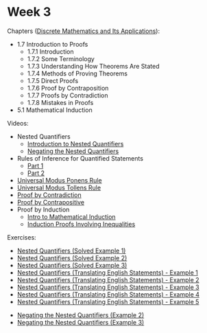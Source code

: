 # Week 3

Chapters ([Discrete Mathematics and Its Applications](https://annas-archive.org/md5/fbd2bb38796aca68b86da621fe6b0fad)):
- 1.7 Introduction to Proofs
    - 1.7.1 Introduction
    - 1.7.2 Some Terminology
    - 1.7.3 Understanding How Theorems Are Stated
    - 1.7.4 Methods of Proving Theorems
    - 1.7.5 Direct Proofs
    - 1.7.6 Proof by Contraposition
    - 1.7.7 Proofs by Contradiction
    - 1.7.8 Mistakes in Proofs
- 5.1 Mathematical Induction

Videos:
- Nested Quantifiers
    - [Introduction to Nested Quantifiers](https://www.youtube.com/watch?v=x4dr53P1Fm0)
    - [Negating the Nested Quantifiers](https://www.youtube.com/watch?v=B9dSpX7WbGM)
- Rules of Inference for Quantified Statements
    - [Part 1](https://www.youtube.com/watch?v=akiBw21opuw)
    - [Part 2](https://www.youtube.com/watch?v=mywP1lqVkXs)
- [Universal Modus Ponens Rule](https://www.youtube.com/watch?v=5TeDFX7whck)
- [Universal Modus Tollens Rule](https://www.youtube.com/watch?v=XXAcqrH2bfc)
- [Proof by Contradiction](https://www.youtube.com/watch?v=huGWXh4l1M0)
- [Proof by Contrapositive](https://www.youtube.com/watch?v=0YqZIHFmVzg)
- Proof by Induction
    - [Intro to Mathematical Induction](https://www.youtube.com/watch?v=GdM_iA1Zek4)
    - [Induction Proofs Involving Inequalities](https://www.youtube.com/watch?v=L5iCGi3dW-Y)

Exercises:
- [Nested Quantifiers (Solved Example 1)](https://www.youtube.com/watch?v=XsEEkuUhgbk)
- [Nested Quantifiers (Solved Example 2)](https://www.youtube.com/watch?v=dUKFtN2SCrU)
- [Nested Quantifiers (Solved Example 3)](https://www.youtube.com/watch?v=3oXCgqHhVJ0)
- [Nested Quantifiers (Translating English Statements) - Example 1](https://www.youtube.com/watch?v=DUKnxUKgWLY)
- [Nested Quantifiers (Translating English Statements) - Example 2](https://www.youtube.com/watch?v=SDXw5aV0LM8)
- [Nested Quantifiers (Translating English Statements) - Example 3](https://www.youtube.com/watch?v=o11k5fS8yVM)
- [Nested Quantifiers (Translating English Statements) - Example 4](https://www.youtube.com/watch?v=ivLgSK-BE6o)
- [Nested Quantifiers (Translating English Statements) - Example 5](https://www.youtube.com/watch?v=2iFzzor5Pfs)
<!---->
- [Negating the Nested Quantifiers (Example 2)](https://www.youtube.com/watch?v=tIfC3BzknZo)
- [Negating the Nested Quantifiers (Example 3)](https://www.youtube.com/watch?v=nrjbsJN_tdc)
